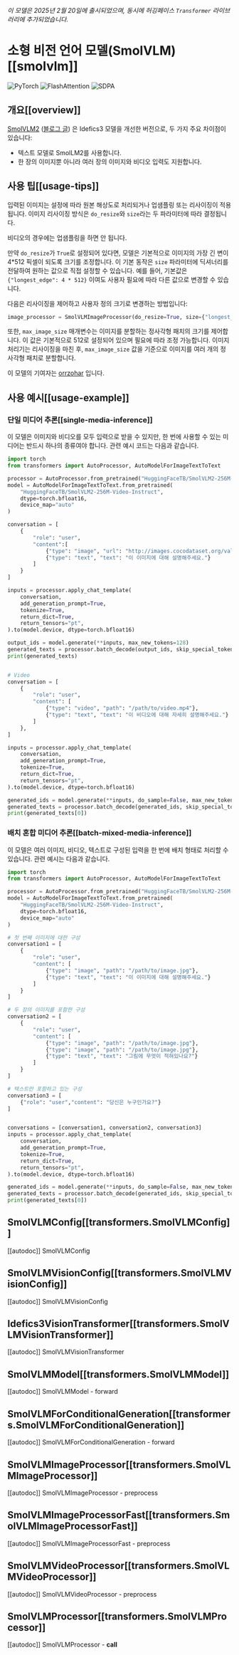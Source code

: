 <!--Copyright 2025 The HuggingFace Team. All rights reserved.

Licensed under the Apache License, Version 2.0 (the "License"); you may not use this file except in compliance with
the License. You may obtain a copy of the License at

http://www.apache.org/licenses/LICENSE-2.0

Unless required by applicable law or agreed to in writing, software distributed under the License is distributed on
an "AS IS" BASIS, WITHOUT WARRANTIES OR CONDITIONS OF ANY KIND, either express or implied. See the License for the
specific language governing permissions and limitations under the License.

⚠️ Note that this file is in Markdown but contain specific syntax for our doc-builder (similar to MDX) that may not be
rendered properly in your Markdown viewer.

-->
*이 모델은 2025년 2월 20일에 출시되었으며, 동시에 허깅페이스 `Transformer` 라이브러리에 추가되었습니다.*

# 소형 비전 언어 모델(SmolVLM)[[smolvlm]]

<div class="flex flex-wrap space-x-1">
<img alt="PyTorch" src="https://img.shields.io/badge/PyTorch-DE3412?style=flat&logo=pytorch&logoColor=white">
<img alt="FlashAttention" src="https://img.shields.io/badge/%E2%9A%A1%EF%B8%8E%20FlashAttention-eae0c8?style=flat">
<img alt="SDPA" src="https://img.shields.io/badge/SDPA-DE3412?style=flat&logo=pytorch&logoColor=white">
</div>

## 개요[[overview]]
[SmolVLM2](https://huggingface.co/papers/2504.05299) ([블로그 글](https://huggingface.co/blog/smolvlm2)) 은 Idefics3 모델을 개선한 버전으로, 두 가지 주요 차이점이 있습니다:

- 텍스트 모델로 SmolLM2를 사용합니다.
- 한 장의 이미지뿐 아니라 여러 장의 이미지와 비디오 입력도 지원합니다.

## 사용 팁[[usage-tips]]

입력된 이미지는 설정에 따라 원본 해상도로 처리되거나 업샘플링 또는 리사이징이 적용됩니다. 이미지 리사이징 방식은 `do_resize`와 `size`라는 두 파라미터에 따라 결정됩니다.

비디오의 경우에는 업샘플링을 하면 안 됩니다.

만약 `do_resize`가 `True`로 설정되어 있다면, 모델은 기본적으로 이미지의 가장 긴 변이 4*512 픽셀이 되도록 크기를 조정합니다.
이 기본 동작은 `size` 파라미터에 딕셔너리를 전달하여 원하는 값으로 직접 설정할 수 있습니다. 예를 들어, 기본값은 `{"longest_edge": 4 * 512}` 이여도 사용자 필요에 따라 다른 값으로 변경할 수 있습니다.

다음은 리사이징을 제어하고 사용자 정의 크기로 변경하는 방법입니다:
```python
image_processor = SmolVLMImageProcessor(do_resize=True, size={"longest_edge": 2 * 512}, max_image_size=512)
```

또한, `max_image_size` 매개변수는 이미지를 분할하는 정사각형 패치의 크기를 제어합니다. 이 값은 기본적으로 512로 설정되어 있으며 필요에 따라 조정 가능합니다. 이미지 처리기는 리사이징을 마친 후, `max_image_size` 값을 기준으로 이미지를 여러 개의 정사각형 패치로 분할합니다.

이 모델의 기여자는 [orrzohar](https://huggingface.co/orrzohar) 입니다.



## 사용 예시[[usage-example]]

### 단일 미디어 추론[[single-media-inference]]

이 모델은 이미지와 비디오를 모두 입력으로 받을 수 있지만, 한 번에 사용할 수 있는 미디어는 반드시 하나의 종류여야 합니다. 관련 예시 코드는 다음과 같습니다.

```python
import torch
from transformers import AutoProcessor, AutoModelForImageTextToText

processor = AutoProcessor.from_pretrained("HuggingFaceTB/SmolVLM2-256M-Video-Instruct")
model = AutoModelForImageTextToText.from_pretrained(
    "HuggingFaceTB/SmolVLM2-256M-Video-Instruct",
    dtype=torch.bfloat16,
    device_map="auto"
)

conversation = [
    {
        "role": "user",
        "content":[
            {"type": "image", "url": "http://images.cocodataset.org/val2017/000000039769.jpg"},
            {"type": "text", "text": "이 이미지에 대해 설명해주세요."}
        ]
    }
]

inputs = processor.apply_chat_template(
    conversation,
    add_generation_prompt=True,
    tokenize=True,
    return_dict=True,
    return_tensors="pt",
).to(model.device, dtype=torch.bfloat16)

output_ids = model.generate(**inputs, max_new_tokens=128)
generated_texts = processor.batch_decode(output_ids, skip_special_tokens=True)
print(generated_texts)


# Video
conversation = [
    {
        "role": "user",
        "content": [
            {"type": "video", "path": "/path/to/video.mp4"},
            {"type": "text", "text": "이 비디오에 대해 자세히 설명해주세요."}
        ]
    },
]

inputs = processor.apply_chat_template(
    conversation,
    add_generation_prompt=True,
    tokenize=True,
    return_dict=True,
    return_tensors="pt",
).to(model.device, dtype=torch.bfloat16)

generated_ids = model.generate(**inputs, do_sample=False, max_new_tokens=100)
generated_texts = processor.batch_decode(generated_ids, skip_special_tokens=True)
print(generated_texts[0])
```

### 배치 혼합 미디어 추론[[batch-mixed-media-inference]]

이 모델은 여러 이미지, 비디오, 텍스트로 구성된 입력을 한 번에 배치 형태로 처리할 수 있습니다. 관련 예시는 다음과 같습니다.

```python
import torch
from transformers import AutoProcessor, AutoModelForImageTextToText

processor = AutoProcessor.from_pretrained("HuggingFaceTB/SmolVLM2-256M-Video-Instruct")
model = AutoModelForImageTextToText.from_pretrained(
    "HuggingFaceTB/SmolVLM2-256M-Video-Instruct",
    dtype=torch.bfloat16,
    device_map="auto"
)

# 첫 번째 이미지에 대한 구성
conversation1 = [
    {
        "role": "user",
        "content": [
            {"type": "image", "path": "/path/to/image.jpg"},
            {"type": "text", "text": "이 이미지에 대해 설명해주세요."}
        ]
    }
]

# 두 장의 이미지를 포함한 구성
conversation2 = [
    {
        "role": "user",
        "content": [
            {"type": "image", "path": "/path/to/image.jpg"},
            {"type": "image", "path": "/path/to/image.jpg"},
            {"type": "text", "text": "그림에 무엇이 적혀있나요?"}
        ]
    }
]

# 텍스트만 포함하고 있는 구성
conversation3 = [
    {"role": "user","content": "당신은 누구인가요?"}
]


conversations = [conversation1, conversation2, conversation3]
inputs = processor.apply_chat_template(
    conversation,
    add_generation_prompt=True,
    tokenize=True,
    return_dict=True,
    return_tensors="pt",
).to(model.device, dtype=torch.bfloat16)

generated_ids = model.generate(**inputs, do_sample=False, max_new_tokens=100)
generated_texts = processor.batch_decode(generated_ids, skip_special_tokens=True)
print(generated_texts[0])
```

## SmolVLMConfig[[transformers.SmolVLMConfig]]

[[autodoc]] SmolVLMConfig

## SmolVLMVisionConfig[[transformers.SmolVLMVisionConfig]]

[[autodoc]] SmolVLMVisionConfig

## Idefics3VisionTransformer[[transformers.SmolVLMVisionTransformer]]

[[autodoc]] SmolVLMVisionTransformer

## SmolVLMModel[[transformers.SmolVLMModel]]

[[autodoc]] SmolVLMModel
    - forward

## SmolVLMForConditionalGeneration[[transformers.SmolVLMForConditionalGeneration]]

[[autodoc]] SmolVLMForConditionalGeneration
    - forward

## SmolVLMImageProcessor[[transformers.SmolVLMImageProcessor]]
[[autodoc]] SmolVLMImageProcessor
    - preprocess

## SmolVLMImageProcessorFast[[transformers.SmolVLMImageProcessorFast]]
[[autodoc]] SmolVLMImageProcessorFast
    - preprocess

## SmolVLMVideoProcessor[[transformers.SmolVLMVideoProcessor]]
[[autodoc]] SmolVLMVideoProcessor
    - preprocess

## SmolVLMProcessor[[transformers.SmolVLMProcessor]]
[[autodoc]] SmolVLMProcessor
    - __call__
